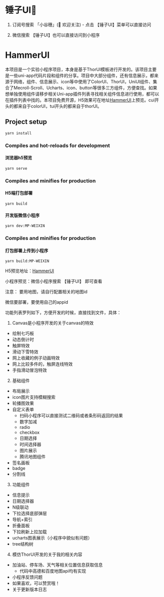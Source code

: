 # 锤子UI🔨

1. 订阅号搜索 「小谷穗」(👏 欢迎关注) - 点击 【锤子UI】菜单可以直接访问

2. 微信搜索 【锤子UI】也可以直接访问到小程序

# HammerUI

本项目是一个实验小程序项目，本身是基于ThorUI模板进行开发的。该项目主要是一些uni-app代码片段和组件的分享。项目中大部分组件，还有信息展示，都来源于网络，组件、信息展示、icon等中使用了ColorUI、ThorUI，UniUI组件、集合了Mecroll-Scroll、Ucharts、icon、button等很多三方组件，方便查找。如果想单独使用组件请移步相关Uni-app插件列表寻找相关组件信息进行使用，都可以在插件列表中找的。本项目免费开源，H5效果可在地址[HammerUI]('https://algate.github.io/HammerUI/')上预览。cui开头的都来自于colorUI，tui开头的都来自于thorUI。

## Project setup
```
yarn install
```

### Compiles and hot-reloads for development
#### 浏览器h5预览
```
yarn serve
```

### Compiles and minifies for production
#### H5端打包部署
```
yarn build
```
#### 开发版微信小程序
```
yarn dev:MP-WEIXIN
```

### Compiles and minifies for production
#### 打包部署上传到小程序
```
yarn build:MP-WEIXIN
```

H5预览地址：[HammerUI](https://algate.github.io/HammerUI/)

小程序预览：微信小程序搜索 【锤子UI】 即可查看

注意：
要用地图，请自行配置相关的地图id

微信要部署，要使用自己的appid

功能列表罗列如下，方便开发的时候，直接找到文件，具体：

1. Canvas是小程序开发的关于canvas的特效

+ 绘制七巧板
+ 动态倒计时
+ 触屏特效
+ 滑动下雪特效
+ 网上收藏的例子动画特效
+ 网上比较多件的，触屏连线特效
+ 手指滑动冒泡特效

2. 基础组件
+ 布局展示
+ icon图片支持模糊搜索
+ 轮播图效果
+ 自定义表单
    - 扫码小程序可以直接测试二维码或者条形码返回的结果
    - 数字加减
    - radio
    - checkbox
    - 日期选择
    - 时间选择器
    - 图片展示
    - 腾讯地图组件
+ 签名画板
+ badge
+ 分割线

3. 功能组件
+ 信息提示
+ 日期选择器
+ N级联动
+ 下拉选择底部弹层
+ 导航+索引
+ 折叠面板
+ 下拉刷新上拉加载
+ ucharts图表展示（小程序中貌似有问题）
+ tree结构树

4. 模仿ThorUI开发的关于我的相关内容
+ 加油站、停车场、天气等相关位置信息获取信息
    - 代码中高德和百度地图api均有实现
+ 小程序反馈问题
+ 如果喜欢，可以赞赏哦！
+ 关于更新版本日志
